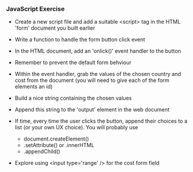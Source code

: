 ### JavaScript Exercise

* Create a new script file and add a suitable &lt;script&gt; tag in the HTML 'form' document you built earlier
* Write a function to handle the form button click event
* In the HTML document, add an 'onlick()' event handler to the button
* Remember to prevent the default form behviour

* Within the event handler, grab the values of the chosen country and cost from the document (you will need to give each of the form elements an id)
* Build a nice string containing the chosen values
* Append this string to the 'output' element in the web document

* If time, every time the user clicks the button, append their choices to a list (or your own UX choice). You will probably use 
    * document.createElement()
    * .setAttribute() or .innerHTML
    * .appendChild() 
        
* Explore using &lt;input type='range' /&gt; for the cost form field
